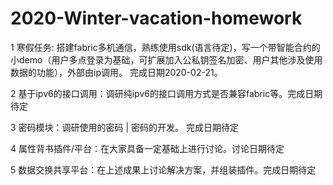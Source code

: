 # 2020-Winter-vacation-homework
1 寒假任务: 搭建fabric多机通信，熟练使用sdk(语言待定)，写一个带智能合约的小demo（用户多点登录为基础，可扩展加入公私钥签名加密、用户其他涉及使用数据的功能），外部由ip调用。 完成日期2020-02-21。

2 基于ipv6的接口调用：调研纯ipv6的接口调用方式是否兼容fabric等。完成日期待定

3 密码模块：调研使用的密码 | 密码的开发。 完成日期待定

4 属性背书插件/平台：在大家具备一定基础上进行讨论。讨论日期待定

5 数据交换共享平台：在上述成果上讨论解决方案，并组装插件。完成日期待定
